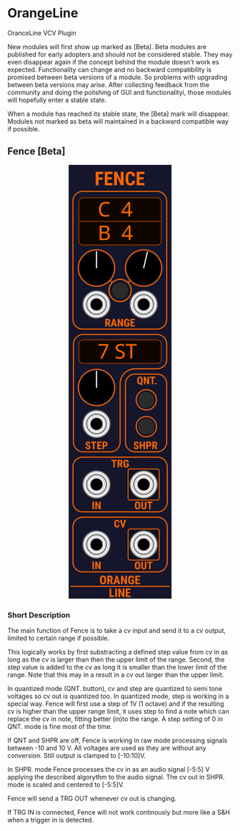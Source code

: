 # OrangeLine
OranceLine VCV Plugin

New modules will first show up marked as [Beta].
Beta modules are published for early adopters and should not be considered stable.
They may even disappear again if the concept behind the module doesn't work es expected.
Functionality can change and no backward compatibility is promised between beta versions of a module.
So problems with upgrading between beta versions may arise.
After collecting feedback from the community and doing the polishing of GUI and functionalityi, those modules will hopefully enter a stable state.

When a module has reached its stable state, the [Beta] mark will disappear.
Modules not marked as beta will maintained in a backward compatible way if possible.

## Fence [Beta]

<p align="center"><img src="res/FenceWork.svg"></p>

### Short Description

The main function of Fence is to take a cv input and send it to a cv output, limited to certain range if possible.

This logically works by first substracting a defined step value from cv in as long as the cv is larger than then the upper limit of the range. Second, the step value is added to the cv as long it is smaller than the lower limit of the range.
Note that this may in a result in a cv out larger than the upper limit.

In quantized mode (QNT. button), cv and step are quantized to semi tone voltages so cv out is quantized too. In quantized mode, step is working in a special way. Fence will first use a step of 1V (1 octave) and if the resulting cv is higher than the upper range limit, it uses step to find a note which can replace the cv in note, fitting better (in)to the range. A step setting of 0 in QNT. mode is fine most of the time.

If QNT and SHPR are off, Fence is working in raw mode processing signals between -10 and 10 V. All voltages are used as they are without any conversion. Still output is clamped to [-10:10]V.

In SHPR. mode Fence processes the cv in as an audio signal [-5:5] V applying the described algorythm to the audio signal. The cv out in SHPR. mode is scaled and centered to [-5:5]V.

Fence will send a TRG OUT whenever cv out is changing.

If TRG IN is connected, Fence will not work continously but more like a S&H when a trigger in is detected.
